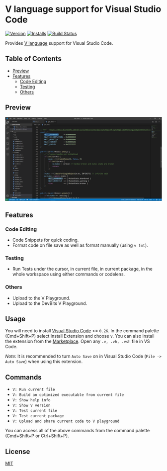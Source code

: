 # V language support for Visual Studio Code

[![Version](https://vsmarketplacebadge.apphb.com/version/0x9ef.vscode-vlang.svg)](https://marketplace.visualstudio.com/items?itemName=0x9ef.vscode-vlang)
[![Installs](https://vsmarketplacebadge.apphb.com/installs/0x9ef.vscode-vlang.svg)](https://marketplace.visualstudio.com/items?itemName=0x9ef.vscode-vlang)
[![Build Status](https://github.com/0x9ef/vscode-vlang/workflows/CI/badge.svg)](https://github.com/0x9ef/vscode-vlang/commits/master)

Provides [V language](https://vlang.io) support for Visual Studio Code.

## Table of Contents
- [Preview](#preview)
- [Features](#features)
  - [Code Editing](#code-editing)
  - [Testing](#testing)
  - [Others](#others)

## Preview

![First demo screenshot](./images/demo.png)

## Features

### Code Editing

- Code Snippets for quick coding.
- Format code on file save as well as format manually (using `v fmt`).

### Testing

- Run Tests under the cursor, in current file, in current package, in the whole workspace using either commands or codelens.

### Others

- Upload to the V Playground.
- Upload to the DevBits V Playground.

## Usage

You will need to install [Visual Studio Code](https://code.visualstudio.com/) >= `0.26`. In the command palette (Cmd+Shift+P) select Install Extension and choose `V`. You can also install the extension from the [Marketplace](https://marketplace.visualstudio.com/vscode). Open any `.v, .vh, .vsh`  file in VS Code.

_Note_: It is recommended to turn `Auto Save` on in Visual Studio Code (`File -> Auto Save`) when using this extension.

## Commands
- `V: Run current file`
- `V: Build an optimized executable from current file`
- `V: Show help info`
- `V: Show V version`
- `V: Test current file`
- `V: Test current package`
- `V: Upload and share current code to V playground`

You can access all of the above commands from the command palette (Cmd+Shift+P or Ctrl+Shift+P).

## License

[MIT](./LICENSE)
